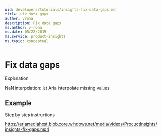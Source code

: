```yaml
---
uid: developers/tutorials/insights-fix-data-gaps.md
title: Fix data gaps
author: vroha
description: Fix data gaps
ms.author: v-roha
ms.date: 05/22/2019
ms.service: product-insights
ms.topic: conceptual
---
```

# Fix data gaps

Explanation
    
NaN interpolation: let Aria interpolate missing values

## Example

Step by step instructions

https://ariamediahost.blob.core.windows.net/media/videos/ProductInsights/insights-fix-gaps.mp4
